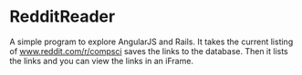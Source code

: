 RedditReader
============
A simple program to explore AngularJS and Rails.
It takes the current listing of www.reddit.com/r/compsci saves the links to the database.
Then it lists the links and you can view the links in an iFrame.
